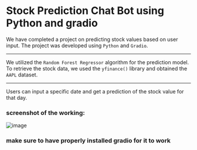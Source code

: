 # Stock Prediction Chat Bot using Python and gradio

We have completed a project on predicting stock values based on user input. The project was developed using `Python` and `Gradio`. 

---

We utilized the `Random Forest Regressor` algorithm for the prediction model. To retrieve the stock data, we used the `yfinance()` library and obtained the `AAPL` dataset.

---

 Users can input a specific date and get a prediction of the stock value for that day.

### screenshot of the working:

![image](https://drive.google.com/file/d/1PeIxFt5H83BEQHzzuAueR5URFbaiw-mn/view?usp=sharing)

### make sure to have properly installed gradio for it to work
